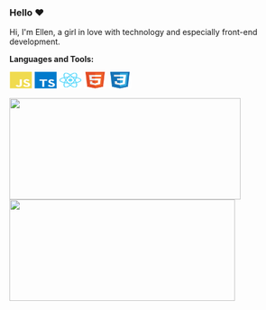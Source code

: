 ### Hello ❤️ 

Hi, I'm Ellen, a girl in love with technology and especially front-end development.

**Languages and Tools:**  
<div style="display: inline_block">
  <img align="center" alt="Js" height="30" width="40" src="https://raw.githubusercontent.com/devicons/devicon/master/icons/javascript/javascript-plain.svg">
  <img align="center" alt="Ts" height="30" width="40" src="https://raw.githubusercontent.com/devicons/devicon/master/icons/typescript/typescript-plain.svg">
  <img align="center" alt="React" height="30" width="40" src="https://raw.githubusercontent.com/devicons/devicon/master/icons/react/react-original.svg">
  <img align="center" alt="HTML" height="30" width="40" src="https://raw.githubusercontent.com/devicons/devicon/master/icons/html5/html5-original.svg">
  <img align="center" alt="CSS" height="30" width="40" src="https://raw.githubusercontent.com/devicons/devicon/master/icons/css3/css3-original.svg">
</div><br>
<div>
  <a href="https://github.com/ellenassis">
  <img align="center" height="180em" width="410" src="https://github-readme-stats.vercel.app/api?username=ellenassis&show_icons=true&theme=jolly&include_all_commits=true&count_private=true"/>
  <img align="center" height="180em"  width="400" src="https://github-readme-stats.vercel.app/api/top-langs/?username=ellenassis&layout=compact&langs_count=16&theme=jolly"/>
<div>

